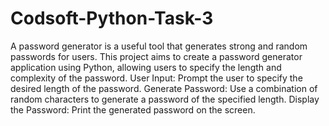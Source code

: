 # Codsoft-Python-Task-3
A password generator is a useful tool that generates strong and random passwords for users. This project aims to create a password generator application using Python, allowing users to specify the length and complexity of the password.
User Input: Prompt the user to specify the desired length of the password.
Generate Password: Use a combination of random characters to generate a password of the specified length.
Display the Password: Print the generated password on the screen.
